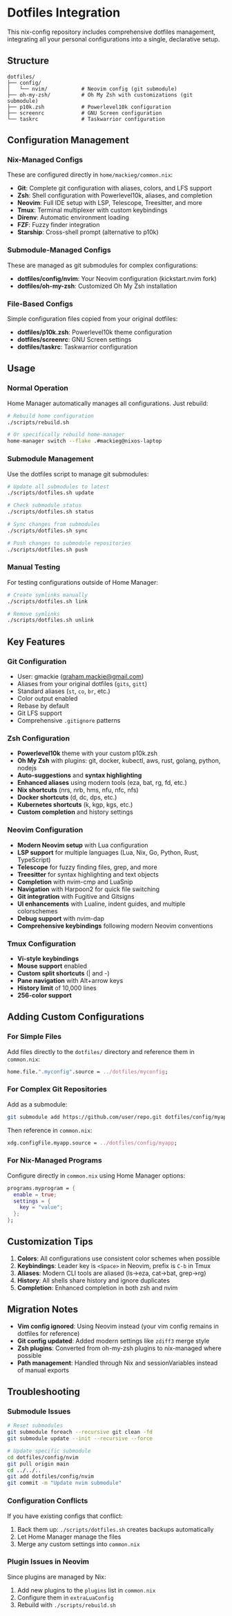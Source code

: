 # Dotfiles Integration

This nix-config repository includes comprehensive dotfiles management, integrating all your personal configurations into a single, declarative setup.

## Structure

```
dotfiles/
├── config/
│   └── nvim/           # Neovim config (git submodule)
├── oh-my-zsh/          # Oh My Zsh with customizations (git submodule)
├── p10k.zsh            # Powerlevel10k configuration
├── screenrc            # GNU Screen configuration
└── taskrc              # Taskwarrior configuration
```

## Configuration Management

### Nix-Managed Configs

These are configured directly in `home/mackieg/common.nix`:

- **Git**: Complete git configuration with aliases, colors, and LFS support
- **Zsh**: Shell configuration with Powerlevel10k, aliases, and completion
- **Neovim**: Full IDE setup with LSP, Telescope, Treesitter, and more
- **Tmux**: Terminal multiplexer with custom keybindings
- **Direnv**: Automatic environment loading
- **FZF**: Fuzzy finder integration
- **Starship**: Cross-shell prompt (alternative to p10k)

### Submodule-Managed Configs

These are managed as git submodules for complex configurations:

- **dotfiles/config/nvim**: Your Neovim configuration (kickstart.nvim fork)
- **dotfiles/oh-my-zsh**: Customized Oh My Zsh installation

### File-Based Configs

Simple configuration files copied from your original dotfiles:

- **dotfiles/p10k.zsh**: Powerlevel10k theme configuration
- **dotfiles/screenrc**: GNU Screen settings
- **dotfiles/taskrc**: Taskwarrior configuration

## Usage

### Normal Operation

Home Manager automatically manages all configurations. Just rebuild:

```bash
# Rebuild home configuration
./scripts/rebuild.sh

# Or specifically rebuild home-manager
home-manager switch --flake .#mackieg@nixos-laptop
```

### Submodule Management

Use the dotfiles script to manage git submodules:

```bash
# Update all submodules to latest
./scripts/dotfiles.sh update

# Check submodule status
./scripts/dotfiles.sh status

# Sync changes from submodules
./scripts/dotfiles.sh sync

# Push changes to submodule repositories
./scripts/dotfiles.sh push
```

### Manual Testing

For testing configurations outside of Home Manager:

```bash
# Create symlinks manually
./scripts/dotfiles.sh link

# Remove symlinks
./scripts/dotfiles.sh unlink
```

## Key Features

### Git Configuration
- User: gmackie (graham.mackie@gmail.com)
- Aliases from your original dotfiles (`gits`, `gitt`)
- Standard aliases (`st`, `co`, `br`, etc.)
- Color output enabled
- Rebase by default
- Git LFS support
- Comprehensive `.gitignore` patterns

### Zsh Configuration
- **Powerlevel10k** theme with your custom p10k.zsh
- **Oh My Zsh** with plugins: git, docker, kubectl, aws, rust, golang, python, nodejs
- **Auto-suggestions** and **syntax highlighting**
- **Enhanced aliases** using modern tools (eza, bat, rg, fd, etc.)
- **Nix shortcuts** (nrs, nrb, hms, nfu, nfc, nfs)
- **Docker shortcuts** (d, dc, dps, etc.)
- **Kubernetes shortcuts** (k, kgp, kgs, etc.)
- **Custom completion** and history settings

### Neovim Configuration
- **Modern Neovim setup** with Lua configuration
- **LSP support** for multiple languages (Lua, Nix, Go, Python, Rust, TypeScript)
- **Telescope** for fuzzy finding files, grep, and more
- **Treesitter** for syntax highlighting and text objects
- **Completion** with nvim-cmp and LuaSnip
- **Navigation** with Harpoon2 for quick file switching
- **Git integration** with Fugitive and Gitsigns
- **UI enhancements** with Lualine, indent guides, and multiple colorschemes
- **Debug support** with nvim-dap
- **Comprehensive keybindings** following modern Neovim conventions

### Tmux Configuration
- **Vi-style keybindings**
- **Mouse support** enabled
- **Custom split shortcuts** (| and -)
- **Pane navigation** with Alt+arrow keys
- **History limit** of 10,000 lines
- **256-color support**

## Adding Custom Configurations

### For Simple Files
Add files directly to the `dotfiles/` directory and reference them in `common.nix`:

```nix
home.file.".myconfig".source = ../dotfiles/myconfig;
```

### For Complex Git Repositories
Add as a submodule:

```bash
git submodule add https://github.com/user/repo.git dotfiles/config/myapp
```

Then reference in `common.nix`:
```nix
xdg.configFile.myapp.source = ../dotfiles/config/myapp;
```

### For Nix-Managed Programs
Configure directly in `common.nix` using Home Manager options:

```nix
programs.myprogram = {
  enable = true;
  settings = {
    key = "value";
  };
};
```

## Customization Tips

1. **Colors**: All configurations use consistent color schemes when possible
2. **Keybindings**: Leader key is `<Space>` in Neovim, prefix is `C-b` in Tmux
3. **Aliases**: Modern CLI tools are aliased (ls→eza, cat→bat, grep→rg)
4. **History**: All shells share history and ignore duplicates
5. **Completion**: Enhanced completion in both zsh and nvim

## Migration Notes

- **Vim config ignored**: Using Neovim instead (your vim config remains in dotfiles for reference)
- **Git config updated**: Added modern settings like `zdiff3` merge style
- **Zsh plugins**: Converted from oh-my-zsh plugins to nix-managed where possible
- **Path management**: Handled through Nix and sessionVariables instead of manual exports

## Troubleshooting

### Submodule Issues
```bash
# Reset submodules
git submodule foreach --recursive git clean -fd
git submodule update --init --recursive --force

# Update specific submodule
cd dotfiles/config/nvim
git pull origin main
cd ../../..
git add dotfiles/config/nvim
git commit -m "Update nvim submodule"
```

### Configuration Conflicts
If you have existing configs that conflict:
1. Back them up: `./scripts/dotfiles.sh` creates backups automatically
2. Let Home Manager manage the files
3. Merge any custom settings into `common.nix`

### Plugin Issues in Neovim
Since plugins are managed by Nix:
1. Add new plugins to the `plugins` list in `common.nix`
2. Configure them in `extraLuaConfig`
3. Rebuild with `./scripts/rebuild.sh`